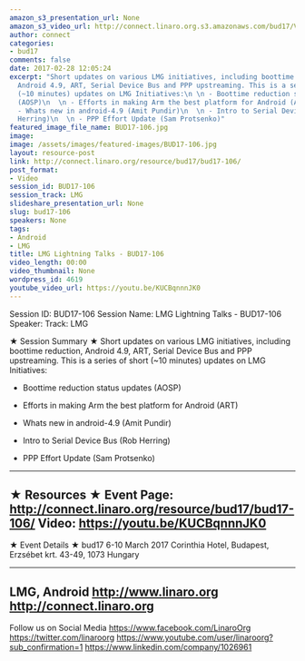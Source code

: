 ```yaml
---
amazon_s3_presentation_url: None
amazon_s3_video_url: http://connect.linaro.org.s3.amazonaws.com/bud17/Videos/Monday/BUD17-106%20LMG%20Lightning%20Talks%20v2.mp4
author: connect
categories:
- bud17
comments: false
date: 2017-02-28 12:05:24
excerpt: "Short updates on various LMG initiatives, including boottime reduction,
  Android 4.9, ART, Serial Device Bus and PPP upstreaming. This is a series of short
  (~10 minutes) updates on LMG Initiatives:\n \n - Boottime reduction status updates
  (AOSP)\n  \n - Efforts in making Arm the best platform for Android (ART) \n  \n
  - Whats new in android-4.9 (Amit Pundir)\n  \n - Intro to Serial Device Bus (Rob
  Herring)\n  \n - PPP Effort Update (Sam Protsenko)"
featured_image_file_name: BUD17-106.jpg
image:
image: /assets/images/featured-images/BUD17-106.jpg
layout: resource-post
link: http://connect.linaro.org/resource/bud17/bud17-106/
post_format:
- Video
session_id: BUD17-106
session_track: LMG
slideshare_presentation_url: None
slug: bud17-106
speakers: None
tags:
- Android
- LMG
title: LMG Lightning Talks - BUD17-106
video_length: 00:00
video_thumbnail: None
wordpress_id: 4619
youtube_video_url: https://youtu.be/KUCBqnnnJK0
---
```


Session ID: BUD17-106
Session Name: LMG Lightning Talks - BUD17-106
Speaker:
Track: LMG

★ Session Summary ★
Short updates on various LMG initiatives, including boottime reduction, Android 4.9, ART, Serial Device Bus and PPP upstreaming. This is a series of short (~10 minutes) updates on LMG Initiatives:

- Boottime reduction status updates (AOSP)

- Efforts in making Arm the best platform for Android (ART)

- Whats new in android-4.9 (Amit Pundir)

- Intro to Serial Device Bus (Rob Herring)

- PPP Effort Update (Sam Protsenko)
---------------------------------------------------
★ Resources ★
Event Page: http://connect.linaro.org/resource/bud17/bud17-106/
Video: https://youtu.be/KUCBqnnnJK0
---------------------------------------------------

★ Event Details ★
bud17
6-10 March 2017
Corinthia Hotel, Budapest,
Erzsébet krt. 43-49,
1073 Hungary

---------------------------------------------------
LMG, Android
http://www.linaro.org
http://connect.linaro.org
---------------------------------------------------
Follow us on Social Media
https://www.facebook.com/LinaroOrg
https://twitter.com/linaroorg
https://www.youtube.com/user/linaroorg?sub_confirmation=1
https://www.linkedin.com/company/1026961
